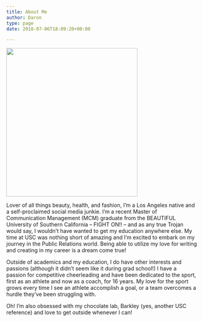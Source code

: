 ```yaml
---
title: About Me
author: Daron
type: page
date: 2018-07-06T18:09:20+00:00

---
```

<img class="wp-image-863 alignleft" src="https://i1.wp.com/www.annamaribosko.com/wp-content/uploads/2018/07/profileimage.jpg?resize=346%2C392" alt="" width="346" height="392" srcset="https://i1.wp.com/www.annamaribosko.com/wp-content/uploads/2018/07/profileimage.jpg?resize=265%2C300 265w, https://i1.wp.com/www.annamaribosko.com/wp-content/uploads/2018/07/profileimage.jpg?resize=768%2C868 768w, https://i1.wp.com/www.annamaribosko.com/wp-content/uploads/2018/07/profileimage.jpg?resize=906%2C1024 906w, https://i1.wp.com/www.annamaribosko.com/wp-content/uploads/2018/07/profileimage.jpg?w=992 992w" sizes="(max-width: 346px) 100vw, 346px" data-recalc-dims="1" />

<p style="text-align: left;">
  Lover of all things beauty, health, and fashion, I&#8217;m a Los Angeles native and a self-proclaimed social media junkie. I&#8217;m a rec<span style="font-family: -apple-system, BlinkMacSystemFont, 'Segoe UI', Roboto, Oxygen-Sans, Ubuntu, Cantarell, 'Helvetica Neue', sans-serif;">ent Maste</span><span style="font-family: -apple-system, BlinkMacSystemFont, 'Segoe UI', Roboto, Oxygen-Sans, Ubuntu, Cantarell, 'Helvetica Neue', sans-serif;">r of Communication Management (MCM) graduate from the BEAUTIFU</span><span style="font-family: -apple-system, BlinkMacSystemFont, 'Segoe UI', Roboto, Oxygen-Sans, Ubuntu, Cantarell, 'Helvetica Neue', sans-serif;">L University of Southern California &#8211; FIGHT ON!! &#8211; and as any true Trojan would say, I wouldn&#8217;t have wanted to get my education anywhere else. My time at USC was nothing short of amazing and </span><span style="font-family: -apple-system, BlinkMacSystemFont, 'Segoe UI', Roboto, Oxygen-Sans, Ubuntu, Cantarell, 'Helvetica Neue', sans-serif;">I&#8217;m excited to embark on my journey in the Public Relations world. Being able to utilize my love for writing and creating in my career is a dream come true! </span>
</p>

<p style="text-align: left;">
  <span style="font-family: -apple-system, BlinkMacSystemFont, Segoe UI, Roboto, Oxygen-Sans, Ubuntu, Cantarell, Helvetica Neue, sans-serif;">Outside of academics and my education, I do have other interests and passions (although it didn&#8217;t seem like it during grad school!) I have a passion for competitive cheerleading and have been dedicated to the sport, first as an athlete and now as a coach, for 16 years. My love for the sport grows every time I see an athlete accomplish a goal, or a team overcomes a hurdle they&#8217;ve been struggling with. </span>
</p>

<p style="text-align: left;">
  <span style="font-family: -apple-system, BlinkMacSystemFont, Segoe UI, Roboto, Oxygen-Sans, Ubuntu, Cantarell, Helvetica Neue, sans-serif;">Oh! I&#8217;m also </span>obsessed<span style="font-family: -apple-system, BlinkMacSystemFont, Segoe UI, Roboto, Oxygen-Sans, Ubuntu, Cantarell, Helvetica Neue, sans-serif;"> with my chocolate lab, Barkley (yes, another USC reference) and love to get outside whenever I can! </span>
</p>